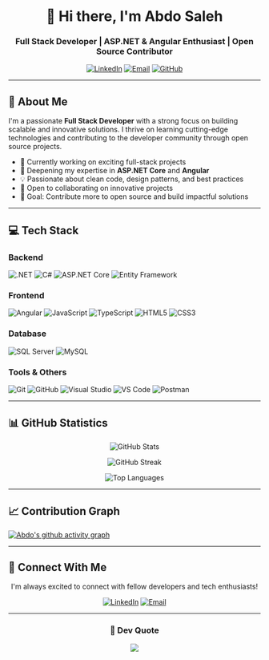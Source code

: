 <div align="center">

# 👋 Hi there, I'm Abdo Saleh

### Full Stack Developer | ASP.NET & Angular Enthusiast | Open Source Contributor

[![LinkedIn](https://img.shields.io/badge/LinkedIn-0077B5?style=for-the-badge&logo=linkedin&logoColor=white)](https://linkedin.com/in/abdosaleh37)
[![Email](https://img.shields.io/badge/Email-D14836?style=for-the-badge&logo=gmail&logoColor=white)](mailto:abdosaleh3742103@gmail.com)
[![GitHub](https://img.shields.io/badge/GitHub-100000?style=for-the-badge&logo=github&logoColor=white)](https://github.com/abdosaleh37)

</div>

---

## 🚀 About Me

I'm a passionate **Full Stack Developer** with a strong focus on building scalable and innovative solutions. I thrive on learning cutting-edge technologies and contributing to the developer community through open source projects.

- 🔭 Currently working on exciting full-stack projects
- 🌱 Deepening my expertise in **ASP.NET Core** and **Angular**
- 💡 Passionate about clean code, design patterns, and best practices
- 🤝 Open to collaborating on innovative projects
- 🎯 Goal: Contribute more to open source and build impactful solutions

---

## 💻 Tech Stack

### Backend
![.NET](https://img.shields.io/badge/.NET-512BD4?style=for-the-badge&logo=dotnet&logoColor=white)
![C#](https://img.shields.io/badge/C%23-239120?style=for-the-badge&logo=csharp&logoColor=white)
![ASP.NET Core](https://img.shields.io/badge/ASP.NET_Core-512BD4?style=for-the-badge&logo=dotnet&logoColor=white)
![Entity Framework](https://img.shields.io/badge/Entity_Framework-512BD4?style=for-the-badge&logo=dotnet&logoColor=white)

### Frontend
![Angular](https://img.shields.io/badge/Angular-DD0031?style=for-the-badge&logo=angular&logoColor=white)
![JavaScript](https://img.shields.io/badge/JavaScript-F7DF1E?style=for-the-badge&logo=javascript&logoColor=black)
![TypeScript](https://img.shields.io/badge/TypeScript-3178C6?style=for-the-badge&logo=typescript&logoColor=white)
![HTML5](https://img.shields.io/badge/HTML5-E34F26?style=for-the-badge&logo=html5&logoColor=white)
![CSS3](https://img.shields.io/badge/CSS3-1572B6?style=for-the-badge&logo=css3&logoColor=white)

### Database
![SQL Server](https://img.shields.io/badge/SQL_Server-CC2927?style=for-the-badge&logo=microsoft-sql-server&logoColor=white)
![MySQL](https://img.shields.io/badge/MySQL-4479A1?style=for-the-badge&logo=mysql&logoColor=white)

### Tools & Others
![Git](https://img.shields.io/badge/Git-F05032?style=for-the-badge&logo=git&logoColor=white)
![GitHub](https://img.shields.io/badge/GitHub-181717?style=for-the-badge&logo=github&logoColor=white)
![Visual Studio](https://img.shields.io/badge/Visual_Studio-5C2D91?style=for-the-badge&logo=visual-studio&logoColor=white)
![VS Code](https://img.shields.io/badge/VS_Code-007ACC?style=for-the-badge&logo=visual-studio-code&logoColor=white)
![Postman](https://img.shields.io/badge/Postman-FF6C37?style=for-the-badge&logo=postman&logoColor=white)

---

## 📊 GitHub Statistics

<div align="center">
  
![GitHub Stats](https://github-readme-stats.vercel.app/api?username=abdosaleh37&show_icons=true&theme=radical&hide_border=true&count_private=true)

![GitHub Streak](https://github-readme-streak-stats.herokuapp.com/?user=abdosaleh37&theme=radical&hide_border=true)

![Top Languages](https://github-readme-stats.vercel.app/api/top-langs/?username=abdosaleh37&layout=compact&theme=radical&hide_border=true)

</div>

---

## 📈 Contribution Graph

[![Abdo's github activity graph](https://github-readme-activity-graph.vercel.app/graph?username=abdosaleh37&theme=react-dark&hide_border=true)](https://github.com/abdosaleh37)

---

## 💬 Connect With Me

<div align="center">

I'm always excited to connect with fellow developers and tech enthusiasts!

[![LinkedIn](https://img.shields.io/badge/LinkedIn-Let's_Connect-0077B5?style=for-the-badge&logo=linkedin&logoColor=white)](https://linkedin.com/in/abdosaleh37)
[![Email](https://img.shields.io/badge/Email-Drop_a_Message-D14836?style=for-the-badge&logo=gmail&logoColor=white)](mailto:abdosaleh3742103@gmail.com)

</div>

---

<div align="center">

### 💭 Dev Quote

![](https://quotes-github-readme.vercel.app/api?type=horizontal&theme=radical)


</div>
